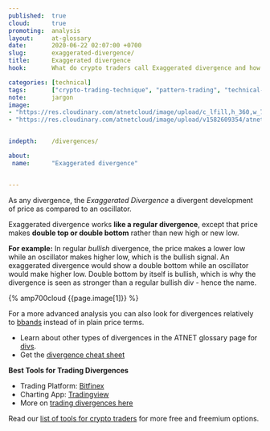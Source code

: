 ```yaml
---
published:  true
cloud:      true
promoting:  analysis
layout:     at-glossary
date:       2020-06-22 02:07:00 +0700
slug:       exaggerated-divergence/
title:      Exaggerated divergence
hook:       What do crypto traders call Exaggerated divergence and how to read it?

categories: [technical]
tags:       ["crypto-trading-technique", "pattern-trading", "technical-analysis", "bitfinex", "tradingview"]
note:       jargon
image:      
- "https://res.cloudinary.com/atnetcloud/image/upload/c_lfill,h_360,w_700/v1582614657/atnet/blog_tensorcharts/tensor5_il51aq.jpg"
- "https://res.cloudinary.com/atnetcloud/image/upload/v1582609354/atnet/blog_divs/divergences1_lcfavg.jpg"


indepth:    /divergences/

about:
 name:      "Exaggerated divergence"


---
```


As any divergence, the *Exaggerated Divergence* a divergent development of price as compared to an oscillator.

Exaggerated divergence works **like a regular divergence**, except that price makes **double top or double bottom** rather than new high or new low.

<!--more-->

**For example:** In regular *bullish* divergence, the price makes a lower low while an oscillator makes higher low, which is the bullish signal. An exaggerated divergence would show a double bottom while an oscillator would make higher low. Double bottom by itself is bullish, which is why the divergence is seen as stronger than a regular bullish div - hence the name.

{% amp700cloud {{page.image[1]}} %}

For a more advanced analysis you can also look for divergences relatively to [bbands](/glossary/bbands) instead of in plain price terms.

* Learn about other types of divergences in the ATNET glossary page for [divs](/glossary/divergence/).
* Get the [divergence cheat sheet](/divergences/)

**Best Tools for Trading Divergences**

* Trading Platform: [Bitfinex](http://bit.ly/at-bfx-banner2020)
* Charting App: [Tradingview](https://bit.ly/at-tvd-btcusd)
* More on [trading divergences here](/divergences/)

Read our [list of tools for crypto traders](/tools/) for more free and freemium options.
